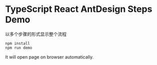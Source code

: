 TypeScript React AntDesign Steps Demo
=================================

以多个步骤的形式显示整个流程

```
npm install
npm run demo
```

It will open page on browser automatically.
